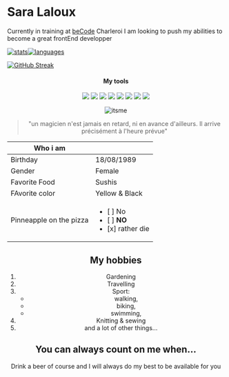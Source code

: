 # Sara Laloux


Currently in training at [beCode](https://github.com/becodeorg) Charleroi I am looking to push my abilities to become a great frontEnd developper 



[![stats](https://github-readme-stats.vercel.app/api?username=saralaloux&show_icons=true&theme=omni&include_all_commits=true&count_private=true%22/%3E)]((https://github.com/anuraghazra/github-readme-stats))[![languages](https://github-readme-stats.vercel.app/api/top-langs/?username=saralaloux&layout=compact&langs_count=7&theme=omni%22/%3E)]((https://github.com/anuraghazra/github-readme-stats))

[![GitHub Streak](http://github-readme-streak-stats.herokuapp.com?user=saralaloux&date_format=M%20j%5B%2C%20Y%5D)](https://git.io/streak-stats)

<h4 align="center">My tools</h4>  
<div align="center"> <img src="https://img.shields.io/badge/Git-F05032?logo=git&logoColor=white&style=flat" /> <img src="https://img.shields.io/badge/GitHub-181717?logo=github&logoColor=white&style=flat" /> <img src="https://img.shields.io/badge/MarkDown-000000?logo=markdown&logoColor=white&style=flat" /> <img src="https://img.shields.io/badge/HTML5-E34F26?logo=html5&logoColor=white&style=flat" /> <img src="https://img.shields.io/badge/CSS3-1572B6?logo=css3&logoColor=white&style=flat" /> <img src="https://img.shields.io/badge/Sass-CC6699?logo=sass&logoColor=white&style=flat" /> <img src="https://img.shields.io/badge/Bootstrap-7952B3?logo=bootstrap&logoColor=white&style=flat" /> <img src="https://img.shields.io/badge/JavaScript-F7DF1E?logo=javascript&logoColor=white&style=flat" />

  
  ![itsme](moua.JPG)
> "un magicien n'est jamais en retard, ni en avance d'ailleurs. Il arrive précisément à l'heure prévue" 

| Who i am |          |
|----------|----------|
| Birthday |18/08/1989|
| Gender   | Female   |
| Favorite Food  | Sushis  |
| FAvorite color  | Yellow & Black  |
| Pinneapple on the pizza | <ul><li>[ ] No</li><li>[ ] **NO**</li><li>[x] rather die </li></ul>

## My hobbies

1. Gardening
2. Travelling
3. Sport:
    * walking,
    * biking,
    * swimming,
4. Knitting & sewing
5. and a lot of other things...

## You can always count on me when...

Drink a beer of course and I will always do my best to be available for you
